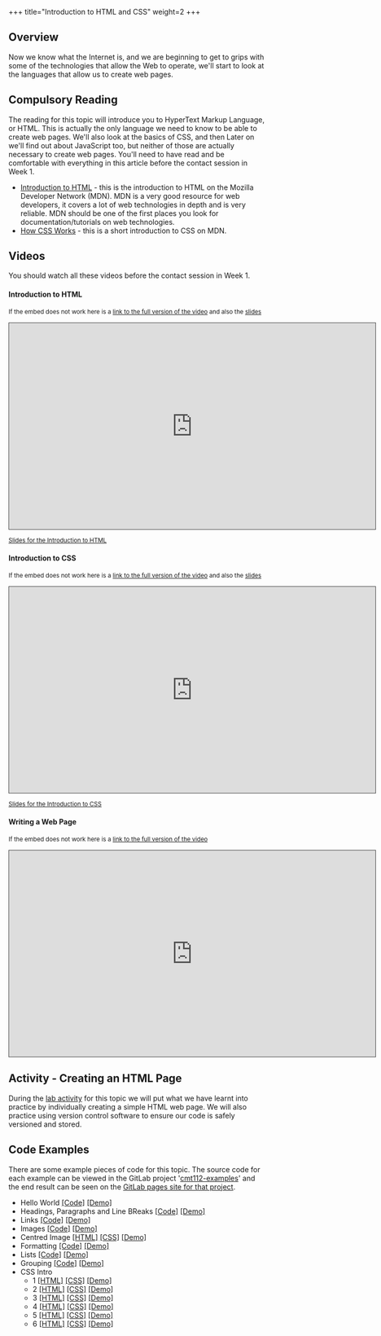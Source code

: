 +++
title="Introduction to HTML and CSS"
weight=2
+++


## Overview

Now we know what the Internet is, and we are beginning to get to grips with some of the technologies that allow the Web to operate, we'll start to look at the languages that allow us to create web pages.

## Compulsory Reading

The reading for this topic will introduce you to HyperText Markup Language, or HTML. This is actually the only language we need to know to be able to create web pages. We'll also look at the basics of CSS, and then Later on we'll find out about JavaScript too, but neither of those are actually necessary to create web pages. You'll need to have read and be comfortable with everything in this article before the contact session in Week 1.

* [Introduction to HTML](https://developer.mozilla.org/en-US/docs/Learn/HTML/Introduction_to_HTML) - this is the introduction to HTML on the Mozilla Developer Network (MDN). MDN is a very good resource for web developers, it covers a lot of web technologies in depth and is very reliable. MDN should be one of the first places you look for documentation/tutorials on web technologies.
* [How CSS Works](https://developer.mozilla.org/en-US/docs/Learn/CSS/Introduction_to_CSS/How_CSS_works) - this is a short introduction to CSS on MDN.


## Videos

You should watch all these videos before the contact session in Week 1.

#### Introduction to HTML
<p><small>If the embed does not work here is a <a href="https://cardiff.cloud.panopto.eu/Panopto/Pages/Viewer.aspx?id=8d6f11f2-286b-4b67-aa82-a96100cb81f7" target="blank">link to the full version of the video</a> and also the <a href="http://scm2mjc.pages.cs.cf.ac.uk/cmt112/part-1/slides/1-2-intro-to-html.html#/" target="blank">slides</a></small></p>
<iframe src="https://cardiff.cloud.panopto.eu/Panopto/Pages/Embed.aspx?id=8d6f11f2-286b-4b67-aa82-a96100cb81f7&v=1" width="720" height="405" style="padding: 0px; border: 1px solid #464646;" frameborder="0" allowfullscreen allow="autoplay"></iframe>

<small>[Slides for the Introduction to HTML](/slides/intro-to-html.html)</small>

#### Introduction to CSS
<p><small>If the embed does not work here is a <a href="https://cardiff.cloud.panopto.eu/Panopto/Pages/Viewer.aspx?id=3217bae9-6f52-4695-a284-a96800be814f" target="blank">link to the full version of the video</a> and also the <a href="http://scm2mjc.pages.cs.cf.ac.uk/cmt112/part-1/slides/1-2-intro-to-css.html#/" target="blank">slides</a></small></p>
<iframe src="https://cardiff.cloud.panopto.eu/Panopto/Pages/Embed.aspx?id=3217bae9-6f52-4695-a284-a96800be814f&v=1" width="720" height="405" style="padding: 0px; border: 1px solid #464646;" frameborder="0" allowfullscreen allow="autoplay"></iframe>

<small>[Slides for the Introduction to CSS](/slides/intro-to-css.html)</small>


#### Writing a Web Page
<p><small>If the embed does not work here is a <a href="https://cardiff.cloud.panopto.eu/Panopto/Pages/Viewer.aspx?id=09133cfa-71aa-42b8-bd83-a96800c81732" target="blank">link to the full version of the video</a></small></p>
<iframe src="https://cardiff.cloud.panopto.eu/Panopto/Pages/Embed.aspx?id=09133cfa-71aa-42b8-bd83-a96800c81732&v=1" width="720" height="405" style="padding: 0px; border: 1px solid #464646;" frameborder="0" allowfullscreen allow="autoplay"></iframe>


## Activity - Creating an HTML Page

During the [lab activity](html-intro-lab) for this topic we will put what we have learnt into practice by individually creating a simple HTML web page. We will also practice using version control software to ensure our code is safely versioned and stored.

## Code Examples

There are some example pieces of code for this topic. The source code for each example can be viewed in the GitLab project '[cmt112-examples](https://gitlab.cs.cf.ac.uk/scm2mjc/cmt112-examples)' and the end result can be seen on the [GitLab pages site for that project](http://scm2mjc.pages.cs.cf.ac.uk/cmt112-examples/).

* Hello World [[Code]](https://gitlab.cs.cf.ac.uk/scm2mjc/cmt112-examples/blob/master/1-2/hello-world/index.html) [[Demo]](http://scm2mjc.pages.cs.cf.ac.uk/cmt112-examples/1-2/hello-world/)
* Headings, Paragraphs and Line BReaks [[Code]](https://gitlab.cs.cf.ac.uk/scm2mjc/cmt112-examples/blob/master/1-2/h-p-br/index.html) [[Demo]](http://scm2mjc.pages.cs.cf.ac.uk/cmt112-examples/1-2/h-p-br/)
* Links [[Code]](https://gitlab.cs.cf.ac.uk/scm2mjc/cmt112-examples/blob/master/1-2/links/index.html) [[Demo]](http://scm2mjc.pages.cs.cf.ac.uk/cmt112-examples/1-2/links/)
* Images [[Code]](https://gitlab.cs.cf.ac.uk/scm2mjc/cmt112-examples/blob/master/1-2/images/index.html) [[Demo]](http://scm2mjc.pages.cs.cf.ac.uk/cmt112-examples/1-2/images/)
* Centred Image [[HTML]](https://gitlab.cs.cf.ac.uk/scm2mjc/cmt112-examples/blob/master/1-2/images/centred-image.html) [[CSS]](https://gitlab.cs.cf.ac.uk/scm2mjc/cmt112-examples/blob/master/1-2/images/css/style.css) [[Demo]](http://scm2mjc.pages.cs.cf.ac.uk/cmt112-examples/1-2/images/centred-image.html)
* Formatting [[Code]](https://gitlab.cs.cf.ac.uk/scm2mjc/cmt112-examples/blob/master/1-2/formatting/index.html) [[Demo]](http://scm2mjc.pages.cs.cf.ac.uk/cmt112-examples/1-2/formatting/)
* Lists [[Code]](https://gitlab.cs.cf.ac.uk/scm2mjc/cmt112-examples/blob/master/1-2/lists/index.html) [[Demo]](http://scm2mjc.pages.cs.cf.ac.uk/cmt112-examples/1-2/lists/)
* Grouping [[Code]](https://gitlab.cs.cf.ac.uk/scm2mjc/cmt112-examples/blob/master/1-2/grouping/index.html) [[Demo]](http://scm2mjc.pages.cs.cf.ac.uk/cmt112-examples/1-2/grouping/)
* CSS Intro
    * 1 [[HTML]](https://gitlab.cs.cf.ac.uk/scm2mjc/cmt112-examples/blob/master/1-2/cssintro/1/index.html) [[CSS]](https://gitlab.cs.cf.ac.uk/scm2mjc/cmt112-examples/blob/master/1-2/cssintro/1/css/style.css) [[Demo]](http://scm2mjc.pages.cs.cf.ac.uk/cmt112-examples/1-2/cssintro/1/)
    * 2 [[HTML]](https://gitlab.cs.cf.ac.uk/scm2mjc/cmt112-examples/blob/master/1-2/cssintro/2/index.html) [[CSS]](https://gitlab.cs.cf.ac.uk/scm2mjc/cmt112-examples/blob/master/1-2/cssintro/2/css/style.css) [[Demo]](http://scm2mjc.pages.cs.cf.ac.uk/cmt112-examples/1-2/cssintro/2/)
    * 3 [[HTML]](https://gitlab.cs.cf.ac.uk/scm2mjc/cmt112-examples/blob/master/1-2/cssintro/3/index.html) [[CSS]](https://gitlab.cs.cf.ac.uk/scm2mjc/cmt112-examples/blob/master/1-2/cssintro/3/css/style.css) [[Demo]](http://scm2mjc.pages.cs.cf.ac.uk/cmt112-examples/1-2/cssintro/3/)
    * 4 [[HTML]](https://gitlab.cs.cf.ac.uk/scm2mjc/cmt112-examples/blob/master/1-2/cssintro/4/index.html) [[CSS]](https://gitlab.cs.cf.ac.uk/scm2mjc/cmt112-examples/blob/master/1-2/cssintro/4/css/style.css) [[Demo]](http://scm2mjc.pages.cs.cf.ac.uk/cmt112-examples/1-2/cssintro/4/)
    * 5 [[HTML]](https://gitlab.cs.cf.ac.uk/scm2mjc/cmt112-examples/blob/master/1-2/cssintro/5/index.html) [[CSS]](https://gitlab.cs.cf.ac.uk/scm2mjc/cmt112-examples/blob/master/1-2/cssintro/5/css/style.css) [[Demo]](http://scm2mjc.pages.cs.cf.ac.uk/cmt112-examples/1-2/cssintro/5/)
    * 6 [[HTML]](https://gitlab.cs.cf.ac.uk/scm2mjc/cmt112-examples/blob/master/1-2/cssintro/6/index.html) [[CSS]](https://gitlab.cs.cf.ac.uk/scm2mjc/cmt112-examples/blob/master/1-2/cssintro/6/css/style.css) [[Demo]](http://scm2mjc.pages.cs.cf.ac.uk/cmt112-examples/1-2/cssintro/6/)
